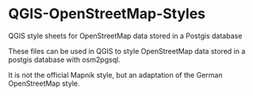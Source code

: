 # QGIS-OpenStreetMap-Styles
QGIS style sheets for OpenStreetMap data stored in a Postgis database

These files can be used in QGIS to style OpenStreetMap data stored in a postgis database with osm2pgsql.

It is not the official Mapnik style, but an adaptation of the German OpenStreetMap style.
